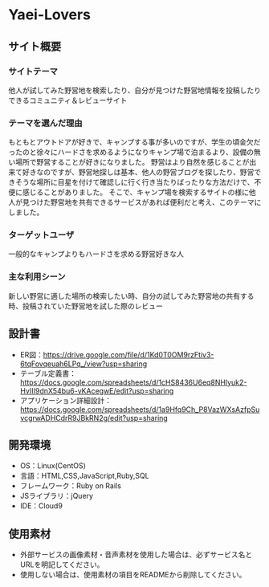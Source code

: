 # Yaei-Lovers

## サイト概要
### サイトテーマ
他人が試してみた野営地を検索したり、自分が見つけた野営地情報を投稿したりできるコミュニティ＆レビューサイト

### テーマを選んだ理由
もともとアウトドアが好きで、キャンプする事が多いのですが、学生の頃金欠だったのと徐々にハードさを求めるようになりキャンプ場で泊まるより、設備の無い場所で野営することが好きになりました。
野営はより自然を感じることが出来て好きなのですが、野営地探しは基本、他人の野営ブログを探したり、野営できそうな場所に目星を付けて確認しに行く行き当たりばったりな方法だけで、不便に感じることがありました。
そこで、キャンプ場を検索するサイトの様に他人が見つけた野営地を共有できるサービスがあれば便利だと考え、このテーマにしました。

### ターゲットユーザ
一般的なキャンプよりもハードさを求める野営好きな人

### 主な利用シーン
新しい野営に適した場所の検索したい時、自分の試してみた野営地の共有する時、投稿されていた野営地を試した際のレビュー

## 設計書
- ER図：https://drive.google.com/file/d/1Kd0T0OM9rzFtiv3-6tqFovqeuah6LPq_/view?usp=sharing
- テーブル定義書：https://docs.google.com/spreadsheets/d/1cHS8436U6eq8NHlyuk2-HvIII9dnX54bu6-yKAcegwE/edit?usp=sharing
- アプリケーション詳細設計：https://docs.google.com/spreadsheets/d/1a9Hfq9Ch_P8VazWXsAzfpSuvcgrwADHCdrR9JBkRN2g/edit?usp=sharing

## 開発環境
- OS：Linux(CentOS)
- 言語：HTML,CSS,JavaScript,Ruby,SQL
- フレームワーク：Ruby on Rails
- JSライブラリ：jQuery
- IDE：Cloud9

## 使用素材
- 外部サービスの画像素材・音声素材を使用した場合は、必ずサービス名とURLを明記してください。
- 使用しない場合は、使用素材の項目をREADMEから削除してください。